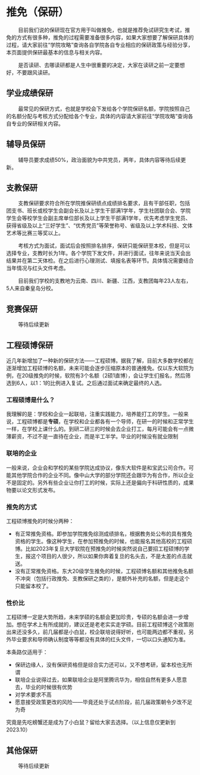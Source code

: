 # 推免（保研）
 &emsp; &emsp;目前我们说的保研现在官方用于叫做推免，也就是推荐免试研究生考试，推免的方式有很多种，推免的过程需要准备很多内容，如果大家想要了解保研具体的过程，请大家前往“学院攻略”查询各自学院各自专业相应的保研政策与经验分享，本页面提供保研最基本的信息与相关内容。
 
 &emsp; &emsp;是否读研、去哪读研都是人生中很重要的决定，大家在读研之前一定要想好，不要跟风读研。
## 学业成绩保研
 &emsp; &emsp;最常见的保研方式，也就是学校会下发给各个学院保研名额，学院按照自己的名额分配与考核方式分配给各个专业，具体的内容请大家前往“学院攻略”查询各自专业的保研相关内容。
## 辅导员保研
 &emsp; &emsp;辅导员要求成绩50%，政治面貌为中共党员，两年，具体内容等待后续更新。
## 支教保研
 &emsp; &emsp;支教保研要求符合所在学院推保研绩点成绩排名要求，且有干部任职，包括团支书、班长或校学生会副会长及以上学生干部满1学年，学生社团联合会、学院学生会等校学生会副主席单位部长及以上学生干部满1学年，优先考虑学生党员、获得省级及以上“三好学生”、“优秀党员”等荣誉称号、省级及以上学术科技、文体艺术等比赛三等奖以上。

  &emsp; &emsp;考核方式为面试，面试后会按照排名排序，保研只能保研至本校，但是可以选择专业，支教时长为1年。各个学院下发文件，并进行面试，往年来说当天会出结果并在第二天体检。在之后进行心理测试、填报名表等环节。具体情况需要结合当年情况与红头文件考虑。

 &emsp; &emsp;目前我们学校的支教地为云南、四川、新疆、江西，支教团每年23人左右，5人来自秦皇岛分校。
## 竞赛保研
 &emsp; &emsp;等待后续更新


 ## 工程硕博保研

近几年新增加了一种新的保研方法——工程硕博。据我了解，目前大多数学校都在逐渐增加工程硕博的名额，未来可能会逐步压缩原本的普通推免。仅以东大软院为例，在20级推免的时候，软院有3个名额（2硕1直博），会让学生们报名，然后筛选到6人，以1：1的比例进入复试。之后通过面试来确定最终的人选。

### 工程硕博是什么？

我理解的是：学校和企业一起联培，注重实践能力，培养能打工的学生。一般来说，工程硕博都是**专硕**，在学校和企业都各有一个导师，在研一的时候和正常学生一样，在学校上课什么的。到研二研三的时候会去企业打工，每月可能会有一点微薄薪资，不过不是一直待在企业，而是半工半学。毕业的时候没有就业限制

### 联培的企业

一般来说，企业会和学校的某些学院达成协议，像东大软件是和宝武公司合作。可能其他学院合作的企业不同。像中山大学的部分学院还会跟华为有合作，所以企业不是固定的。另外有些企业让你打工的时候，实际上还是偏向于科研性质的，成果物要以论文形式发布。

### 推免的方式

工程硕博推免的时候分两种：

- 有正常推免资格。即参加学院推免综测成绩排名，根据教务处公布的具有推免资格的学生。像这种学生，在参加预推免的时候，也能报名其他高校的工程硕博。比如2023年复旦大学软院在预推免的时候突然说自己要招工程硕博的学生，报这个项目的人很少，所以如果你奔着复旦的名头去，不是太差的点击就送。
- 没有正常推免资格。东大20级学生推免的时候，工程硕博名额和其他推免名额不冲突（包括行政推免、支教保研之类的），是额外补充的名额，但是走这个只能留本校了。

### 性价比

工程硕博一定是大势所趋，未来学硕的名额会更加珍贵，专硕的名额会进一步增加。想在学术上有所成就的，建议还是老老实实走学硕。目前工程硕博这个政策刚出来还没多久，前几届都是小白鼠，校企联培说得好听，也可能两边都不重视，另外毕业要求和导师确认制度等等都没有具体的红头文件，一切以口头通知为准。

本条路仅适用于：

- 保研边缘人，没有保研资格但是综合实力还可以，又不想考研，留本校也无所谓
- 联培企业说得过去，如果联培企业是阿里腾讯华为，相信自然有更多人愿意去，毕业的时候很有优势
- 对学术要求不高
- 愿意接受政策更改的风险——毕竟还处于试点阶段，前几届政策朝令夕改不足为奇

究竟是先吃螃蟹还是成为了小白鼠？留给大家去选择。（以上信息仅更新到2023.10）
## 其他保研
 &emsp; &emsp;等待后续更新


